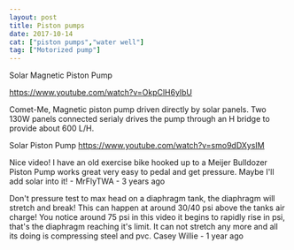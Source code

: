 ```yaml
---
layout: post
title: Piston pumps
date: 2017-10-14
cat: ["piston pumps","water well"]
tag: ["Motorized pump"]
---
```


Solar Magnetic Piston Pump

https://www.youtube.com/watch?v=OkpClH6ylbU

Comet-Me, Magnetic piston pump driven directly by solar panels.
Two 130W panels connected serialy drives the pump through an H bridge to provide about 600 L/H.

Solar Piston Pump
https://www.youtube.com/watch?v=smo9dDXysIM

Nice video! I have an old exercise bike hooked up to a Meijer Bulldozer Piston Pump works great very easy to pedal and get pressure. Maybe I'll add solar into it!﻿ - MrFlyTWA - 3 years ago

Don't pressure test to max head on a diaphragm tank, the diaphragm will stretch and break!     This can happen at around 30/40 psi above the tanks air charge!    You notice around 75 psi in this video it begins to rapidly rise in psi, that's the diaphragm reaching it's limit.    It can not stretch any more and all its doing is compressing steel and pvc. Casey Willie - 1 year ago﻿